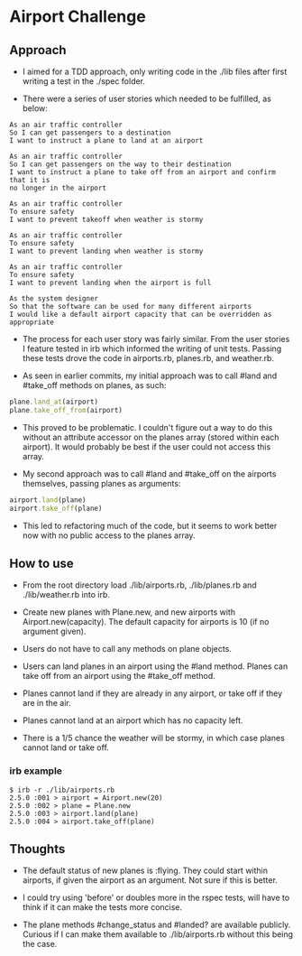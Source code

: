 # Airport Challenge

## Approach
* I aimed for a TDD approach, only writing code in the ./lib files
after first writing a test in the ./spec folder.

* There were a series of user stories which needed to be fulfilled, as below:

```
As an air traffic controller
So I can get passengers to a destination
I want to instruct a plane to land at an airport

As an air traffic controller
So I can get passengers on the way to their destination
I want to instruct a plane to take off from an airport and confirm that it is
no longer in the airport

As an air traffic controller
To ensure safety
I want to prevent takeoff when weather is stormy

As an air traffic controller
To ensure safety
I want to prevent landing when weather is stormy

As an air traffic controller
To ensure safety
I want to prevent landing when the airport is full

As the system designer
So that the software can be used for many different airports
I would like a default airport capacity that can be overridden as appropriate
```

* The process for each user story was fairly similar. From the user stories I
feature tested in irb which informed the writing of unit tests. Passing these
tests drove the code in airports.rb, planes.rb, and weather.rb.

* As seen in earlier commits, my initial approach was to call #land and #take_off
methods on planes, as such:

```ruby
plane.land_at(airport)
plane.take_off_from(airport)
```

* This proved to be problematic. I couldn't figure out a way to do this
without an attribute accessor on the planes array (stored within each airport).
It would probably be best if the user could not access this array.

* My second approach was to call #land and #take_off on the airports themselves,
passing planes as arguments:

```ruby
airport.land(plane)
airport.take_off(plane)
```

* This led to refactoring much of the code, but it seems to work better now
with no public access to the planes array.

## How to use

* From the root directory load ./lib/airports.rb, ./lib/planes.rb and
./lib/weather.rb into irb.

* Create new planes with Plane.new, and new airports with Airport.new(capacity).
The default capacity for airports is 10 (if no argument given).

* Users do not have to call any methods on plane objects.

* Users can land planes in an airport using the #land method. Planes can
take off from an airport using the #take_off method.

* Planes cannot land if they are already in any airport, or take off if they are
in the air.

* Planes cannot land at an airport which has no capacity left.

* There is a 1/5 chance the weather will be stormy, in which case planes cannot
land or take off.

### irb example

```
$ irb -r ./lib/airports.rb
2.5.0 :001 > airport = Airport.new(20)
2.5.0 :002 > plane = Plane.new
2.5.0 :003 > airport.land(plane)
2.5.0 :004 > airport.take_off(plane)
```

## Thoughts

* The default status of new planes is :flying. They could start within airports,
if given the airport as an argument. Not sure if this is better.

* I could try using 'before' or doubles more in the rspec tests, will
have to think if it can make the tests more concise.

* The plane methods #change_status and #landed? are available publicly. Curious
if I can make them available to ./lib/airports.rb without this being the case.
